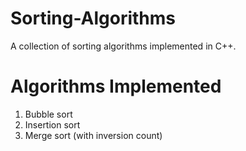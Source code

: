 # Sorting-Algorithms
A collection of sorting algorithms implemented in C++.

# Algorithms Implemented
1. Bubble sort  
2. Insertion sort  
3. Merge sort (with inversion count)  
